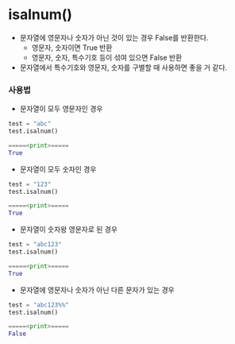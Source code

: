 # isalnum()
- 문자열에 영문자나 숫자가 아닌 것이 있는 경우 False를 반환한다.
   - 영문자, 숫자이면 True 반환
   - 영문자, 숫자, 특수기호 등이 섞여 있으면 False 반환
- 문자열에서 특수기호와 영문자, 숫자를 구별할 때 사용하면 좋을 거 같다.

### 사용법
- 문자열이 모두 영문자인 경우

```python
test = "abc"
test.isalnum()

=====<print>=====
True
```

- 문자열이 모두 숫자인 경우

```python
test = "123"
test.isalnum()

=====<print>=====
True
```

- 문자열이 숫자왕 영문자로 된 경우

```python
test = "abc123"
test.isalnum()

=====<print>=====
True
```

- 문자열에 영문자나 숫자가 아닌 다른 문자가 있는 경우

```python
test = "abc123%%"
test.isalnum()

=====<print>=====
False
```




